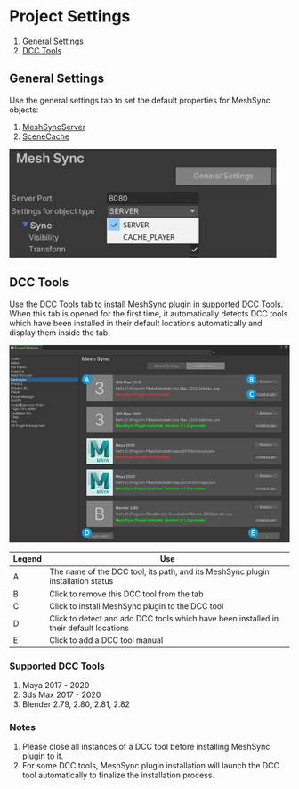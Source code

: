 # Project Settings

1. [General Settings](#general-settings)
1. [DCC Tools](#dcc-tools)

## General Settings

Use the general settings tab to set the default properties for 
MeshSync objects:
1. [MeshSyncServer](MeshSyncServer.md)
2. [SceneCache](SceneCache.md)

![ProjectSettingsGeneral](../images/ProjectSettingsGeneral.png)


## DCC Tools

Use the DCC Tools tab to install MeshSync plugin in supported DCC Tools.  
When this tab is opened for the first time, 
it automatically detects DCC tools which have been 
installed in their default locations automatically and 
display them inside the tab.

![ProjectSettingsDCCTools](../images/ProjectSettingsDCCTools.png)

| Legend  | Use                                                                                       | 
| ------- | ----------------------------------------------------------------------------------------- | 
| A       | The name of the DCC tool, its path, and its MeshSync plugin installation status           |   
| B       | Click to remove this DCC tool from the tab                                                |   
| C       | Click to install MeshSync plugin to the DCC tool                                          |  
| D       | Click to detect and add DCC tools which have been installed in their default locations    |  
| E       | Click to add a DCC tool manual                                                            | 

### Supported DCC Tools

1. Maya 2017 - 2020
2. 3ds Max 2017 - 2020
3. Blender 2.79, 2.80, 2.81, 2.82

### Notes

1. Please close all instances of a DCC tool before installing MeshSync plugin to it.
2. For some DCC tools, MeshSync plugin installation will launch the DCC tool automatically 
   to finalize the installation process.





